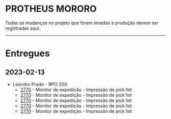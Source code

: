 <!-- Como usar um changelog: https://keepachangelog.com/pt-BR/1.0.0/ -->
# PROTHEUS MORORO
Todas as mudanças no projeto que forem levadas a produção devem ser registradas aqui.

---

# Entregues
## 2023-02-13
 - Leandro Prado - RPO 200
    - [2770](https://fabritech.acelerato.com/tickets/2770) - Monitor de expedição - Impressão de pick list 
    - [2770](https://fabritech.acelerato.com/tickets/2770) - Monitor de expedição - Impressão de pick list 
    - [2770](https://fabritech.acelerato.com/tickets/2770) - Monitor de expedição - Impressão de pick list 
    - [2770](https://fabritech.acelerato.com/tickets/2770) - Monitor de expedição - Impressão de pick list 
    - [2770](https://fabritech.acelerato.com/tickets/2770) - Monitor de expedição - Impressão de pick list